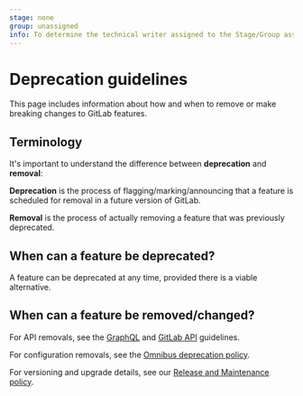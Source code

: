 ```yaml
---
stage: none
group: unassigned
info: To determine the technical writer assigned to the Stage/Group associated with this page, see https://about.gitlab.com/handbook/engineering/ux/technical-writing/#assignments
---
```


# Deprecation guidelines

This page includes information about how and when to remove or make breaking
changes to GitLab features.

## Terminology

It's important to understand the difference between **deprecation** and
**removal**:

**Deprecation** is the process of flagging/marking/announcing that a feature
is scheduled for removal in a future version of GitLab.

**Removal** is the process of actually removing a feature that was previously
deprecated.

## When can a feature be deprecated?

A feature can be deprecated at any time, provided there is a viable alternative.

## When can a feature be removed/changed?

For API removals, see the [GraphQL](/api/graphql/index.md#deprecation-and-removal-process) and [GitLab API](/api/README.md#compatibility-guidelines) guidelines.

For configuration removals, see the [Omnibus deprecation policy](https://docs.gitlab.com/omnibus/package-information/deprecation_policy.html).

For versioning and upgrade details, see our [Release and Maintenance policy](../../policy/maintenance.md).
